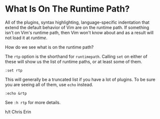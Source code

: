 # What Is On The Runtime Path?

All of the plugins, syntax highlighting, language-specific indentation that
extend the default behavior of Vim are on the runtime path. If something
isn't on Vim's runtime path, then Vim won't know about and as a result will
not load it at _runtime_.

How do we see what is on the runtime path?

The `rtp` option is the shorthand for `runtimepath`. Calling `set` on either
of these will show us the list of runtime paths, or at least some of them.

```
:set rtp
```

This will generally be a truncated list if you have a lot of plugins. To be
sure you are seeing all of them, use `echo` instead.

```
:echo &rtp
```

See `:h rtp` for more details.

h/t Chris Erin
